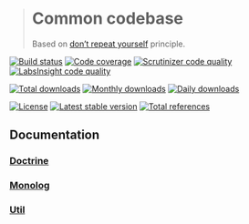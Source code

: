 > # Common codebase
>
> Based on [don’t repeat yourself](https://en.wikipedia.org/wiki/Don%27t_repeat_yourself) principle.

[![Build status](https://travis-ci.org/kamilsk/Common.svg)](https://travis-ci.org/kamilsk/Common)
[![Code coverage](https://scrutinizer-ci.com/g/kamilsk/Common/badges/coverage.png?b=master)](https://scrutinizer-ci.com/g/kamilsk/Common/?branch=master)
[![Scrutinizer code quality](https://scrutinizer-ci.com/g/kamilsk/Common/badges/quality-score.png?b=master)](https://scrutinizer-ci.com/g/kamilsk/Common/?branch=master)
[![LabsInsight code quality](https://insight.sensiolabs.com/projects/37088460-5995-43cd-9dcb-920ca502984d/mini.png)](https://insight.sensiolabs.com/projects/37088460-5995-43cd-9dcb-920ca502984d)

[![Total downloads](https://poser.pugx.org/kamilsk/common/downloads.png)](https://packagist.org/packages/kamilsk/common)
[![Monthly downloads](https://poser.pugx.org/kamilsk/common/d/monthly.png)](https://packagist.org/packages/kamilsk/common)
[![Daily downloads](https://poser.pugx.org/kamilsk/common/d/daily.png)](https://packagist.org/packages/kamilsk/common)

[![License](https://poser.pugx.org/kamilsk/common/license.png)](https://packagist.org/packages/kamilsk/common)
[![Latest stable version](https://poser.pugx.org/kamilsk/common/v/stable.png)](https://packagist.org/packages/kamilsk/common)
[![Total references](https://www.versioneye.com/php/kamilsk:common/reference_badge.svg)](https://www.versioneye.com/php/kamilsk:common/references)

## Documentation

### [Doctrine](docs/Doctrine.md)

### [Monolog](docs/Monolog.md)

### [Util](docs/Util.md)
